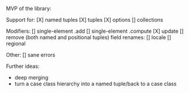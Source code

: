 MVP of the library:

  Support for:
    [X] named tuples
    [X] tuples
    [X] options
    [] collections

  Modifiers:
    [] single-element .add
    [] single-element .compute
    [X] update
    [] remove (both named and positional tuples)
    field renames:
      [] locale
      [] regional

  Other:
    [] sane errors

Further ideas:
  * deep merging
  * turn a case class hierarchy into a named tuple/back to a case class
